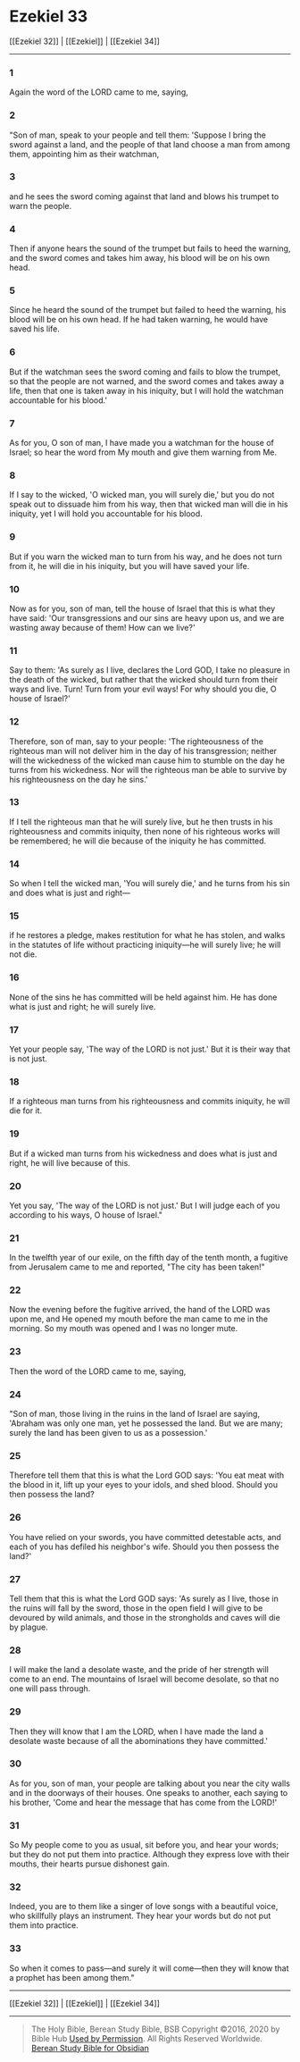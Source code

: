 # Ezekiel 33

[[Ezekiel 32]] | [[Ezekiel]] | [[Ezekiel 34]]

---

### 1
Again the word of the LORD came to me, saying,

### 2
"Son of man, speak to your people and tell them: 'Suppose I bring the sword against a land, and the people of that land choose a man from among them, appointing him as their watchman,

### 3
and he sees the sword coming against that land and blows his trumpet to warn the people.

### 4
Then if anyone hears the sound of the trumpet but fails to heed the warning, and the sword comes and takes him away, his blood will be on his own head.

### 5
Since he heard the sound of the trumpet but failed to heed the warning, his blood will be on his own head. If he had taken warning, he would have saved his life.

### 6
But if the watchman sees the sword coming and fails to blow the trumpet, so that the people are not warned, and the sword comes and takes away a life, then that one is taken away in his iniquity, but I will hold the watchman accountable for his blood.'

### 7
As for you, O son of man, I have made you a watchman for the house of Israel; so hear the word from My mouth and give them warning from Me.

### 8
If I say to the wicked, 'O wicked man, you will surely die,' but you do not speak out to dissuade him from his way, then that wicked man will die in his iniquity, yet I will hold you accountable for his blood.

### 9
But if you warn the wicked man to turn from his way, and he does not turn from it, he will die in his iniquity, but you will have saved your life.

### 10
Now as for you, son of man, tell the house of Israel that this is what they have said: 'Our transgressions and our sins are heavy upon us, and we are wasting away because of them! How can we live?'

### 11
Say to them: 'As surely as I live, declares the Lord GOD, I take no pleasure in the death of the wicked, but rather that the wicked should turn from their ways and live. Turn! Turn from your evil ways! For why should you die, O house of Israel?'

### 12
Therefore, son of man, say to your people: 'The righteousness of the righteous man will not deliver him in the day of his transgression; neither will the wickedness of the wicked man cause him to stumble on the day he turns from his wickedness. Nor will the righteous man be able to survive by his righteousness on the day he sins.'

### 13
If I tell the righteous man that he will surely live, but he then trusts in his righteousness and commits iniquity, then none of his righteous works will be remembered; he will die because of the iniquity he has committed.

### 14
So when I tell the wicked man, 'You will surely die,' and he turns from his sin and does what is just and right—

### 15
if he restores a pledge, makes restitution for what he has stolen, and walks in the statutes of life without practicing iniquity—he will surely live; he will not die.

### 16
None of the sins he has committed will be held against him. He has done what is just and right; he will surely live.

### 17
Yet your people say, 'The way of the LORD is not just.' But it is their way that is not just.

### 18
If a righteous man turns from his righteousness and commits iniquity, he will die for it.

### 19
But if a wicked man turns from his wickedness and does what is just and right, he will live because of this.

### 20
Yet you say, 'The way of the LORD is not just.' But I will judge each of you according to his ways, O house of Israel."

### 21
In the twelfth year of our exile, on the fifth day of the tenth month, a fugitive from Jerusalem came to me and reported, "The city has been taken!"

### 22
Now the evening before the fugitive arrived, the hand of the LORD was upon me, and He opened my mouth before the man came to me in the morning. So my mouth was opened and I was no longer mute.

### 23
Then the word of the LORD came to me, saying,

### 24
"Son of man, those living in the ruins in the land of Israel are saying, 'Abraham was only one man, yet he possessed the land. But we are many; surely the land has been given to us as a possession.'

### 25
Therefore tell them that this is what the Lord GOD says: 'You eat meat with the blood in it, lift up your eyes to your idols, and shed blood. Should you then possess the land?

### 26
You have relied on your swords, you have committed detestable acts, and each of you has defiled his neighbor's wife. Should you then possess the land?'

### 27
Tell them that this is what the Lord GOD says: 'As surely as I live, those in the ruins will fall by the sword, those in the open field I will give to be devoured by wild animals, and those in the strongholds and caves will die by plague.

### 28
I will make the land a desolate waste, and the pride of her strength will come to an end. The mountains of Israel will become desolate, so that no one will pass through.

### 29
Then they will know that I am the LORD, when I have made the land a desolate waste because of all the abominations they have committed.'

### 30
As for you, son of man, your people are talking about you near the city walls and in the doorways of their houses. One speaks to another, each saying to his brother, 'Come and hear the message that has come from the LORD!'

### 31
So My people come to you as usual, sit before you, and hear your words; but they do not put them into practice. Although they express love with their mouths, their hearts pursue dishonest gain.

### 32
Indeed, you are to them like a singer of love songs with a beautiful voice, who skillfully plays an instrument. They hear your words but do not put them into practice.

### 33
So when it comes to pass—and surely it will come—then they will know that a prophet has been among them."

---

[[Ezekiel 32]] | [[Ezekiel]] | [[Ezekiel 34]]

---

> The Holy Bible, Berean Study Bible, BSB
> Copyright &copy;2016, 2020 by Bible Hub
> [Used by Permission](https://berean.bible/terms.htm). All Rights Reserved Worldwide.
> [Berean Study Bible for Obsidian](https://github.com/gapmiss/berean-study-bible-for-obsidian)</small>

